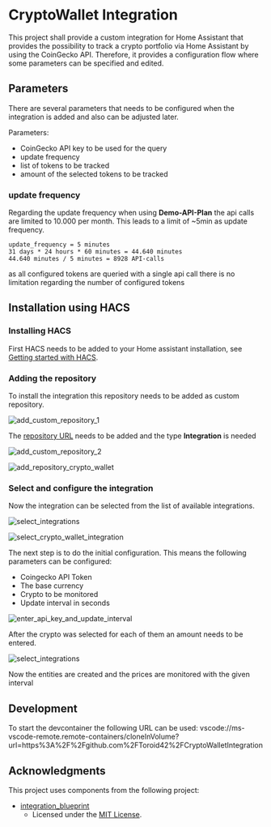 # CryptoWallet Integration

This project shall provide a custom integration for Home Assistant that provides the possibility to track a crypto
portfolio via Home Assistant by using the CoinGecko API.
Therefore, it provides a configuration flow where some parameters can be specified and edited.

## Parameters

There are several parameters that needs to be configured when the integration is added and also can be adjusted later.

Parameters:

- CoinGecko API key to be used for the query
- update frequency
- list of tokens to be tracked
- amount of the selected tokens to be tracked

### update frequency

Regarding the update frequency when using **Demo-API-Plan** the api calls are limited to 10.000 per month. This leads to
a limit of ~5min as update frequency.

```
update_frequency = 5 minutes
31 days * 24 hours * 60 minutes = 44.640 minutes
44.640 minutes / 5 minutes = 8928 API-calls
```

as all configured tokens are queried with a single api call there is no limitation regarding the number of configured
tokens

## Installation using HACS

### Installing HACS

First HACS needs to be added to your Home assistant installation,
see [Getting started with HACS](https://www.hacs.xyz/docs/use/#getting-started-with-hacs).

### Adding the repository

To install the integration this repository needs to be added as custom repository.

![add_custom_repository_1](docs/images/add_custom_repository_1.png)

The [repository URL](https://github.com/Toroid42/CryptoWalletIntegration) needs to be added and the type **Integration**
is needed

![add_custom_repository_2](docs/images/add_custom_repository_2.png)

![add_repository_crypto_wallet](docs/images/add_repository_crypto_wallet.png)

### Select and configure the integration

Now the integration can be selected from the list of available integrations.

![select_integrations](docs/images/select_integrations.png)

![select_crypto_wallet_integration](docs/images/select_crypto_wallet_integration.png)

The next step is to do the initial configuration. This means the following parameters can be configured:

- Coingecko API Token
- The base currency
- Crypto to be monitored
- Update interval in seconds

![enter_api_key_and_update_interval](docs/images/enter_api_key_and_update_interval.png)

After the crypto was selected for each of them an amount needs to be entered.

![select_integrations](docs/images/enter_crypto_amount.png)

Now the entities are created and the prices are monitored with the given interval

## Development

To start the devcontainer the following URL can be used: vscode://ms-vscode-remote.remote-containers/cloneInVolume?url=https%3A%2F%2Fgithub.com%2FToroid42%2FCryptoWalletIntegration

## Acknowledgments

This project uses components from the following project:

- [integration_blueprint](https://github.com/ludeeus/integration_blueprint)
    - Licensed under the [MIT License](https://github.com/ludeeus/integration_blueprint/blob/main/LICENSE).
